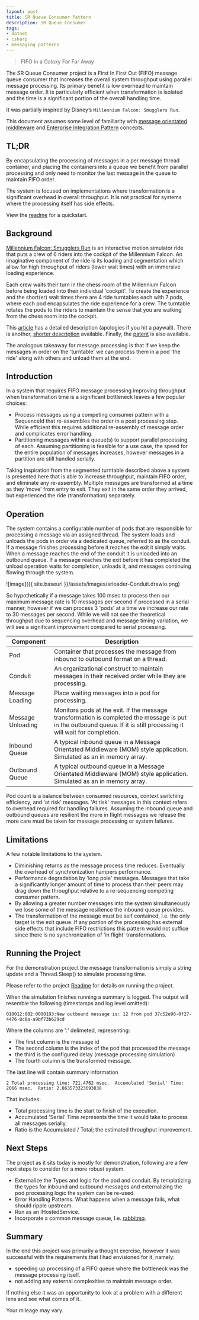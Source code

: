 ```yaml
---
layout: post
title: SR Queue Consumer Pattern
description: SR Queue Consumer
tags:
- dotnet
- csharp
- messaging patterns
---
```


> FIFO in a Galaxy Far Far Away

The SR Queue Consumer project is a First In First Out (FIFO) message queue consumer that increases the overall system throughput using parallel message processing. Its primary benefit is low overhead to maintain message order. It is particularly efficient when transformation is isolated and the time is a significant portion of the overall handling time.

It was partially inspired by Disney’s `Millennium Falcon: Smugglers Run`.

This document assumes some level of familiarity with [message orientated middleware](https://en.wikipedia.org/wiki/Message-oriented_middleware) and [Enterprise Integration Pattern](https://www.enterpriseintegrationpatterns.com/) concepts.

## TL;DR

By encapsulating the processing of messages in a per message thread container, and placing the containers into a queue we benefit from parallel processing and only need to monitor the last message in the queue to maintain FIFO order.

The system is focused on implementations where transformation is a significant overhead in overall throughput.  It is not practical for systems where the processing itself has side effects.

View the [readme](https://github.com/calhuskerfan/srqc/blob/main/README.md) for a quickstart.

## Background

[Millennium Falcon: Smugglers Run](https://disneyland.disney.go.com/attractions/disneyland/millennium-falcon-smugglers-run/) is an interactive motion simulator ride that puts a crew of 6 riders into the cockpit of the Millennium Falcon. An imaginative component of the ride is its loading and segmentation which allow for high throughput of riders (lower wait times) with an immersive loading experience.

Each crew waits their turn in the chess room of the Millennium Falcon before being loaded into their individual 'cockpit'. To create the experience and the short(er) wait times there are 4 ride turntables each with 7 pods, where each pod encapsulates the ride experience for a crew. The turntable rotates the pods to the riders to maintain the sense that you are walking from the chess room into the cockpit.

This [article](https://www.bizjournals.com/orlando/news/2019/10/04/how-it-works-patent-behind-disneys-millennium.html) has a detailed description (apologies if you hit a paywall). There is another, [shorter description](https://disneydiary.com/2019/10/new-disney-patent-shows-how-the-millennium-falcon-ride-works/) available. Finally, the [patent](https://patents.google.com/patent/EP3628383A1/en) is also available.

The analogous takeaway for message processing is that if we keep the messages in order on the 'turntable' we can process them in a pod 'the ride' along with others and unload them at the end.

## Introduction

In a system that requires FIFO message processing improving throughput when transformation time is a significant bottleneck leaves a few popular choices:

- Process messages using a competing consumer pattern with a SequenceId that re-assembles the order in a post processing step.  While efficient this requires additional re-assembly of message order and complicates error handling.
- Partitioning messages within a queue(s) to support parallel processing of each. Assuming partitioning is feasible for a use case, the speed for the entire population of messages increases, however messages in a partition are still handled serially.

Taking inspiration from the segmented turntable described above a system is presented here that is able to increase throughput, maintain FIFO order, and eliminate any re-assembly.  Multiple messages are transformed at a time as they 'move' from entry to exit. They exit in the same order they arrived, but experienced the ride (transformation) separately.

## Operation

The system contains a configurable number of pods that are responsible for processing a message via an assigned thread. The system loads and unloads the pods in order via a dedicated queue, referred to as the conduit. If a message finishes processing before it reaches the exit it simply waits. When a message reaches the end of the conduit it is unloaded into an outbound queue.  If a message reaches the exit before it has completed the unload operation waits for completion, unloads it, and messages continuing flowing through the system.

![image]({{ site.baseurl }}/assets/images/srloader-Conduit.drawio.png)

So hypothetically if a message takes 100 msec to process then our maximum message rate is 10 messages per second if processed in a serial manner, however if we can process 3 'pods' at a time we increase our rate to 30 messages per second. While we will not see the theoretical throughput due to sequencing overhead and message timing variation, we will see a significant improvement compared to serial processing.

| Component | Description |
|-----------|-------------|
| Pod | Container that processes the message from inbound to outbound format on a thread. |
| Conduit | An organizational construct to maintain messages in their received order while they are processing. |
| Message Loading | Place waiting messages into a pod for processing. |
| Message Unloading | Monitors pods at the exit. If the message transformation is completed the message is put in the outbound queue. If it is still processing it will wait for completion. |
| Inbound Queue | A typical inbound queue in a Message Orientated Middleware (MOM) style application.  Simulated as an in memory array.|
| Outbound Queue | A typical outbound queue in a Message Orientated Middleware (MOM) style application.  Simulated as an in memory array.

Pod count is a balance between consumed resources, context switching efficiency, and 'at risk' messages. 'At risk' messages in this context refers to overhead required for handling failures.  Assuming the inbound queue and outbound queues are resilient the more in flight messages we release the more care must be taken for message processing or system failures.

## Limitations

A few notable limitations to the system.

- Diminishing returns as the message process time reduces. Eventually the overhead of synchronization hampers performance.
- Performance degradation by 'long pole' messages. Messages that take a significantly longer amount of time to process than their peers may drag down the throughput relative to a re-sequencing competing consumer pattern.
- By allowing a greater number messages into the system simultaneously we lose some of the message resilience the inbound queue provides.
- The transformation of the message must be self contained, I.e. the only target is the exit queue. If any portion of the processing has external side effects that include FIFO restrictions this pattern would not suffice since there is no synchronization of 'in flight' transformations.

## Running the Project

For the demonstration project the message transformation is simply a string update and a Thread.Sleep() to simulate processing time.

Please refer to the project [Readme](https://github.com/calhuskerfan/srqc/blob/main/README.md) for details on running the project.

When the simulation finishes running a summary is logged.  The output will resemble the following (timestamps and log level omitted):

```text
010012:002:0000193:New outbound message is: 12 from pod 37c52e90-0f27-4476-8c0a-a9bf73b629cd
```
Where the columns are ':' delimeted, representing:

- The first column is the message id
- The second column is the index of the pod that processed the message
-  the third is the configured delay (message processing simulation)
- The fourth column is the transformed message.

The last line will contain summary information

```text
2 Total processing time: 721.4762 msec.  Accumulated 'Serial' Time: 2066 msec.  Ratio: 2.863573323693838
```
That includes:

- Total processing time is the start to finish of the execution.
- Accumulated 'Serial' Time represents the time it would take to process all messages serially.
- Ratio is the Accumulated / Total; the estimated throughput improvement.

## Next Steps

The project as it sits today is mostly for demonstration, following are a few next steps to consider for a more robust system.

- Externalize the Types and logic for the pod and conduit. By templatizing the types for inbound and outbound messages and externalizing the pod processing logic the system can be re-used.
- Error Handling Patterns. What happens when a message fails, what should ripple upstream.
- Run as an IHostedService.
- Incorporate a common message queue, I.e. [rabbitmq](https://www.rabbitmq.com).

## Summary

In the end this project was primarily a thought exercise, however it was successful with the requirements that I had envisioned for it, namely:
            
- speeding up processing of a FIFO queue where the bottleneck was the message processing itself.
- not adding any external complexities to maintain message order.

If nothing else it was an opportunity to look at a problem with a different lens and see what comes of it.

Your mileage may vary.

